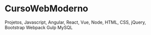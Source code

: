 # CursoWebModerno
  Projetos, Javascript, Angular, React, Vue, Node, HTML, CSS, jQuery, Bootstrap Webpack Gulp MySQL
